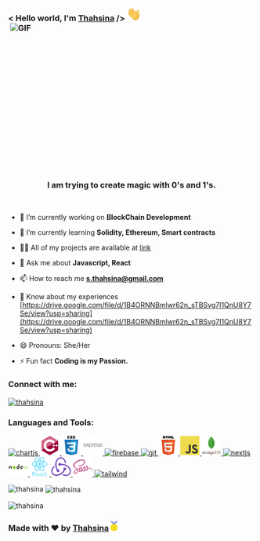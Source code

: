 <h3> < Hello world, I'm <a href="https://www.linkedin.com/in/thahsina/" target="_blank"> Thahsina</a> />
  <img src="https://raw.githubusercontent.com/ABSphreak/ABSphreak/master/gifs/Hi.gif" width="30px">

<img align="right" alt="GIF" src="https://github.com/arsentieva/arsentieva/blob/main/code.gif?raw=true" width="500" height="320" />

<h3 align="center">I am trying to create magic with 0's and 1's.</h3>
  
<br/>
  
- 🔭 I’m currently working on **BlockChain Development**

- 🌱 I’m currently learning **Solidity, Ethereum, Smart contracts**

- 👨‍💻 All of my projects are available at [link](link)

- 💬 Ask me about **Javascript, React**

- 📫 How to reach me **s.thahsina@gmail.com**

- 📄 Know about my experiences [https://drive.google.com/file/d/1B4ORNNBmlwr62n_sTBSvg7I1QnU8Y7Se/view?usp=sharing](https://drive.google.com/file/d/1B4ORNNBmlwr62n_sTBSvg7I1QnU8Y7Se/view?usp=sharing)
  
- 😄 Pronouns: She/Her

- ⚡ Fun fact **Coding is my Passion.**

<h3 align="left">Connect with me:</h3>
<p align="left">
<a href="https://linkedin.com/in/thahsina" target="blank"><img align="center" src="https://raw.githubusercontent.com/rahuldkjain/github-profile-readme-generator/master/src/images/icons/Social/linked-in-alt.svg" alt="thahsina" height="30" width="40" /></a>
</p>

<h3 align="left">Languages and Tools:</h3>
<p align="left"> <a href="https://www.chartjs.org" target="_blank" rel="noreferrer"> <img src="https://www.chartjs.org/media/logo-title.svg" alt="chartjs" width="40" height="40"/> </a> <a href="https://www.w3schools.com/cpp/" target="_blank" rel="noreferrer"> <img src="https://raw.githubusercontent.com/devicons/devicon/master/icons/cplusplus/cplusplus-original.svg" alt="cplusplus" width="40" height="40"/> </a> <a href="https://www.w3schools.com/css/" target="_blank" rel="noreferrer"> <img src="https://raw.githubusercontent.com/devicons/devicon/master/icons/css3/css3-original-wordmark.svg" alt="css3" width="40" height="40"/> </a> <a href="https://expressjs.com" target="_blank" rel="noreferrer"> <img src="https://raw.githubusercontent.com/devicons/devicon/master/icons/express/express-original-wordmark.svg" alt="express" width="40" height="40"/> </a> <a href="https://firebase.google.com/" target="_blank" rel="noreferrer"> <img src="https://www.vectorlogo.zone/logos/firebase/firebase-icon.svg" alt="firebase" width="40" height="40"/> </a> <a href="https://git-scm.com/" target="_blank" rel="noreferrer"> <img src="https://www.vectorlogo.zone/logos/git-scm/git-scm-icon.svg" alt="git" width="40" height="40"/> </a> <a href="https://www.w3.org/html/" target="_blank" rel="noreferrer"> <img src="https://raw.githubusercontent.com/devicons/devicon/master/icons/html5/html5-original-wordmark.svg" alt="html5" width="40" height="40"/> </a> <a href="https://developer.mozilla.org/en-US/docs/Web/JavaScript" target="_blank" rel="noreferrer"> <img src="https://raw.githubusercontent.com/devicons/devicon/master/icons/javascript/javascript-original.svg" alt="javascript" width="40" height="40"/> </a> <a href="https://www.mongodb.com/" target="_blank" rel="noreferrer"> <img src="https://raw.githubusercontent.com/devicons/devicon/master/icons/mongodb/mongodb-original-wordmark.svg" alt="mongodb" width="40" height="40"/> </a> <a href="https://nextjs.org/" target="_blank" rel="noreferrer"> <img src="https://cdn.worldvectorlogo.com/logos/nextjs-2.svg" alt="nextjs" width="40" height="40"/> </a> <a href="https://nodejs.org" target="_blank" rel="noreferrer"> <img src="https://raw.githubusercontent.com/devicons/devicon/master/icons/nodejs/nodejs-original-wordmark.svg" alt="nodejs" width="40" height="40"/> </a> <a href="https://reactjs.org/" target="_blank" rel="noreferrer"> <img src="https://raw.githubusercontent.com/devicons/devicon/master/icons/react/react-original-wordmark.svg" alt="react" width="40" height="40"/> </a> <a href="https://redux.js.org" target="_blank" rel="noreferrer"> <img src="https://raw.githubusercontent.com/devicons/devicon/master/icons/redux/redux-original.svg" alt="redux" width="40" height="40"/> </a> <a href="https://sass-lang.com" target="_blank" rel="noreferrer"> <img src="https://raw.githubusercontent.com/devicons/devicon/master/icons/sass/sass-original.svg" alt="sass" width="40" height="40"/> </a> <a href="https://tailwindcss.com/" target="_blank" rel="noreferrer"> <img src="https://www.vectorlogo.zone/logos/tailwindcss/tailwindcss-icon.svg" alt="tailwind" width="40" height="40"/> </a> </p>

<p><img align="left" src="https://github-readme-stats.vercel.app/api/top-langs?username=thahsina&theme=radical&show_icons=true&locale=en&layout=compact" alt="thahsina" /></p>

<p>&nbsp;<img align="center" src="https://github-readme-stats.vercel.app/api?username=thahsina&theme=radical&show_icons=true&locale=en" alt="thahsina" /></p>

<p><img align="center" src="https://github-readme-stats.vercel.app/api?username=thahsina&theme=radical&show_icons=true" alt="thahsina" /></p>
  
### Made with ❤️ by [Thahsina](https://github.com/thahsina)<img src="https://github.com/Pratham31/Pratham31/blob/master/Assets/Medal.gif" width="20px">
